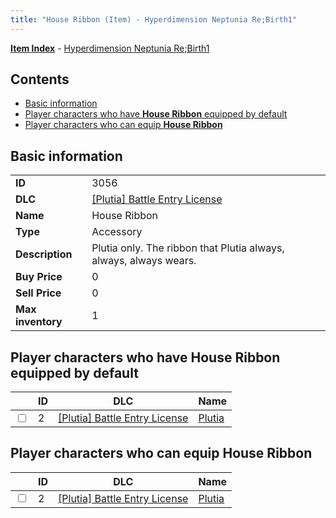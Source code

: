 ```yaml
---
title: "House Ribbon (Item) - Hyperdimension Neptunia Re;Birth1"
---
```


[**Item Index**](/neptunia/rb1/item/index.html) - [Hyperdimension Neptunia Re;Birth1](/neptunia/rb1)

## Contents

- [Basic information](#basic-information)
- [Player characters who have **House Ribbon** equipped by default](#player-characters-who-have-house-ribbon-equipped-by-default)
- [Player characters who can equip **House Ribbon**](#player-characters-who-can-equip-house-ribbon)

## Basic information

|   |   |
| -- | -- |
| **ID** | 3056 |
| **DLC** | [[Plutia] Battle Entry License](/neptunia/rb1/dlc/7-plutia.html) |
| **Name** | House Ribbon |
| **Type** | Accessory |
| **Description** | Plutia only. The ribbon that Plutia always, always, always wears. |
| **Buy Price** | 0 |
| **Sell Price** | 0 |
| **Max inventory** | 1 |


## Player characters who have **House Ribbon** equipped by default

|    | ID | DLC | Name |
| -- | -- | --- | ---- |
| <input type="checkbox" id="rb1-player-7-2" class="trackbox" /> | 2 | [[Plutia] Battle Entry License](/neptunia/rb1/dlc/7-plutia.html) | [Plutia](/neptunia/rb1/player/7-2-plutia.html) |


## Player characters who can equip **House Ribbon**

|    | ID | DLC | Name |
| -- | -- | --- | ---- |
| <input type="checkbox" id="rb1-player-7-2" class="trackbox" /> | 2 | [[Plutia] Battle Entry License](/neptunia/rb1/dlc/7-plutia.html) | [Plutia](/neptunia/rb1/player/7-2-plutia.html) |
